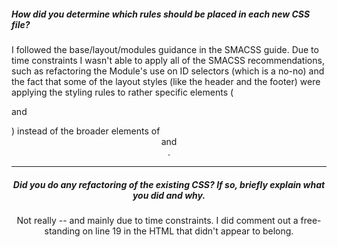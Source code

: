 ##### How did you determine which rules should be placed in each new CSS file?

I followed the base/layout/modules guidance in the SMACSS guide. Due to time constraints I wasn't able to apply all of the SMACSS recommendations, such as refactoring the Module's use on ID selectors (which is a no-no) and the fact that some of the layout styles (like the header and the footer) were applying the styling rules to rather specific elements (<p> and <nav>) instead of the broader elements of <header> and <footer>. 

---

##### Did you do any refactoring of the existing CSS? If so, briefly explain what you did and why.

Not really -- and mainly due to time constraints. I did comment out a free-standing </div> on line 19 in the HTML that didn't appear to belong.
